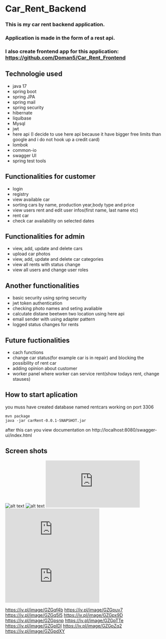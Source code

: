 # Car_Rent_Backend

### This is my car rent backend application.
### Application is made in the form of a rest api.
### I also create frontend app for this application: https://github.com/Doman5/Car_Rent_Frontend

## Technologie used
  - java 17
  - spring boot
  - spring JPA
  - spring mail
  - spring security
  - hibernate
  - liquibase
  - Mysql
  - jwt
  - here api (I decide to use here api because it have bigger free limits than google and i do not hook up a credit card)
  - lombok
  - common-io
  - swagger UI
  - spring test tools

## Functionalities for customer
  - login
  - registry
  - view available car
  - sorting cars by name, production year,body type and price
  - view users rent and edit user infos(first name, last name etc)
  - rent car
  - check car availability on selected dates
  
## Functionalities for admin
   - view, add, update and delete cars
   - upload car photos
   - view, add, update and delete car categories
   - view all rents with status change  
   - view all users and change user roles
   
## Another functionalities
   - basic security using spring security
   - jwt token authentication
   - checking photo names and seting avaliable
   - calcutate distane beetwen two location using here api
   - email sender with using adapter pattern
   - logged status changes for rents
 
 ## Future fuctionalities
  - cach functions
  - change car status(for example car is in repair) and blocking the possibility of rent car
  - adding opinion about customer
  - worker panel where worker can service rent(show todays rent, change stauses)
  
 ## How to start aplication
 
 you muss have created database named rentcars working on port 3306 
 ```
 mvn package
 java -jar carRent-0.0.1-SNAPSHOT.jar
 ```
 after this can you view documentation on http://localhost:8080/swagger-ui/index.html
 
 ## Screen shots
 ![alt text](https://iv.pl/image/GZGqf4b)
 ![alt text](https://iv.pl/image/GZGpuv7)
 ![alt text](https://zapodaj.net/17e2afd882bb0.jpg.html)
 ![alt text](https://zapodaj.net/83f0af62bb272.jpg.html)
 ![alt text](https://zapodaj.net/f103369b8b327.jpg.html)
  
  https://iv.pl/image/GZGqf4b
https://iv.pl/image/GZGpuv7
https://iv.pl/image/GZGq5I5
https://iv.pl/image/GZGpx9D
https://iv.pl/image/GZGpsnp
https://iv.pl/image/GZGpTTe
https://iv.pl/image/GZGpIDI
https://iv.pl/image/GZGpZq2
https://iv.pl/image/GZGpdXY
   
